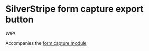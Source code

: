 # SilverStripe form capture export button

*WIP!*

Accompanies the [form capture module](https://github.com/AndrewHaine/silverstripe-form-capture)
